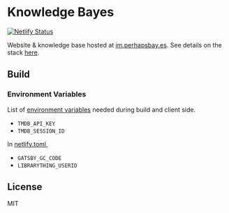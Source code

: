 # Knowledge Bayes

[![Netlify Status](https://api.netlify.com/api/v1/badges/fce83868-4b4f-419a-b6f2-9d29f21062c6/deploy-status)](https://app.netlify.com/sites/perhapsbayes/deploys)

Website & knowledge base hosted at [im.perhapsbay.es](https://im.perhapsbay.es).
See details on the stack [here](https://im.perhapsbay.es/kb/the-stack).

## Build

### Environment Variables

List of [environment variables](https://www.gatsbyjs.com/docs/how-to/local-development/environment-variables) needed during build and client side.

- `TMDB_API_KEY`
- `TMDB_SESSION_ID`

In [netlify.toml](./netlify.toml),

- `GATSBY_GC_CODE`
- `LIBRARYTHING_USERID`

## License

MIT
